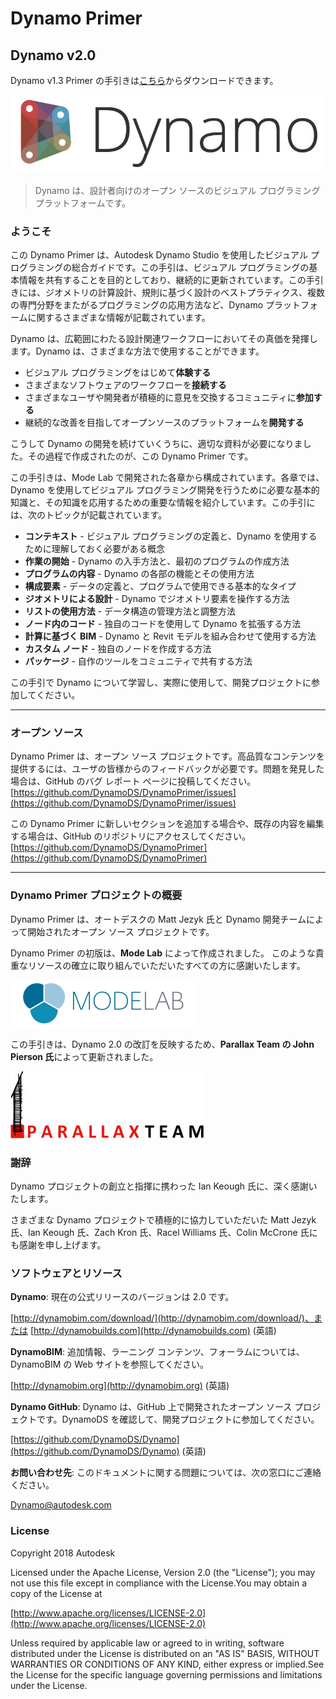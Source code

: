 

# Dynamo Primer

## Dynamo v2.0

Dynamo v1.3 Primer の手引きは[こちら](http://primer.dynamobim.org/en/Appendix/DynamoPrimer-Print1_3.pdf)からダウンロードできます。

![Dynamo ロゴ](images/dynamo_logo_dark-trim.jpg)

> Dynamo は、設計者向けのオープン ソースのビジュアル プログラミング プラットフォームです。

### ようこそ

この Dynamo Primer は、Autodesk Dynamo Studio を使用したビジュアル プログラミングの総合ガイドです。この手引は、ビジュアル プログラミングの基本情報を共有することを目的としており、継続的に更新されています。この手引きには、ジオメトリの計算設計、規則に基づく設計のベストプラティクス、複数の専門分野をまたがるプログラミングの応用方法など、Dynamo プラットフォームに関するさまざまな情報が記載されています。

Dynamo は、広範囲にわたる設計関連ワークフローにおいてその真価を発揮します。Dynamo は、さまざまな方法で使用することができます。

* ビジュアル プログラミングをはじめて**体験する**
* さまざまなソフトウェアのワークフローを**接続する**
* さまざまなユーザや開発者が積極的に意見を交換するコミュニティに**参加する**
* 継続的な改善を目指してオープンソースのプラットフォームを**開発する**

こうして Dynamo の開発を続けていくうちに、適切な資料が必要になりました。その過程で作成されたのが、この Dynamo Primer です。

この手引きは、Mode Lab で開発された各章から構成されています。各章では、Dynamo を使用してビジュアル プログラミング開発を行うために必要な基本的知識と、その知識を応用するための重要な情報を紹介しています。この手引には、次のトピックが記載されています。

* **コンテキスト** - ビジュアル プログラミングの定義と、Dynamo を使用するために理解しておく必要がある概念
* **作業の開始** - Dynamo の入手方法と、最初のプログラムの作成方法
* **プログラムの内容** - Dynamo の各部の機能とその使用方法
* **構成要素** - データの定義と、プログラムで使用できる基本的なタイプ
* **ジオメトリによる設計** - Dynamo でジオメトリ要素を操作する方法
* **リストの使用方法** - データ構造の管理方法と調整方法
* **ノード内のコード** - 独自のコードを使用して Dynamo を拡張する方法
* **計算に基づく BIM** - Dynamo と Revit モデルを組み合わせて使用する方法
* **カスタム ノード** - 独自のノードを作成する方法
* **パッケージ** - 自作のツールをコミュニティで共有する方法

この手引で Dynamo について学習し、実際に使用して、開発プロジェクトに参加してください。

---

### オープン ソース

Dynamo Primer は、オープン ソース プロジェクトです。高品質なコンテンツを提供するには、ユーザの皆様からのフィードバックが必要です。問題を発見した場合は、GitHub のバグ レポート ページに投稿してください。[https://github.com/DynamoDS/DynamoPrimer/issues](https://github.com/DynamoDS/DynamoPrimer/issues)

この Dynamo Primer に新しいセクションを追加する場合や、既存の内容を編集する場合は、GitHub のリポジトリにアクセスしてください。[https://github.com/DynamoDS/DynamoPrimer](https://github.com/DynamoDS/DynamoPrimer)

---

### Dynamo Primer プロジェクトの概要

Dynamo Primer は、オートデスクの Matt Jezyk 氏と Dynamo 開発チームによって開始されたオープン ソース プロジェクトです。

Dynamo Primer の初版は、**Mode Lab** によって作成されました。 このような貴重なリソースの確立に取り組んでいただいたすべての方に感謝いたします。

[![](images/MODELAB_Logo.png)](http://modelab.is)

この手引きは、Dynamo 2.0 の改訂を反映するため、**Parallax Team の John Pierson 氏**によって更新されました。

[![](images/PRLX_Logo.jpg)](http://modelab.is)

### 謝辞

Dynamo プロジェクトの創立と指揮に携わった Ian Keough 氏に、深く感謝いたします。

さまざまな Dynamo プロジェクトで積極的に協力していただいた Matt Jezyk 氏、Ian Keough 氏、Zach Kron 氏、Racel Williams 氏、Colin McCrone 氏にも感謝を申し上げます。

### ソフトウェアとリソース

**Dynamo**: 現在の公式リリースのバージョンは 2.0 です。

[http://dynamobim.com/download/](http://dynamobim.com/download/)、または [http://dynamobuilds.com](http://dynamobuilds.com) (英語)

**DynamoBIM**: 追加情報、ラーニング コンテンツ、フォーラムについては、DynamoBIM の Web サイトを参照してください。

[http://dynamobim.org](http://dynamobim.org) (英語)

**Dynamo GitHub**: Dynamo は、GitHub 上で開発されたオープン ソース プロジェクトです。DynamoDS を確認して、開発プロジェクトに参加してください。

[https://github.com/DynamoDS/Dynamo](https://github.com/DynamoDS/Dynamo) (英語)

**お問い合わせ先**: このドキュメントに関する問題については、次の窓口にご連絡ください。

Dynamo@autodesk.com

### License

Copyright 2018 Autodesk

Licensed under the Apache License, Version 2.0 (the "License"); you may not use this file except in compliance with the License.You may obtain a copy of the License at

[http://www.apache.org/licenses/LICENSE-2.0](http://www.apache.org/licenses/LICENSE-2.0)

Unless required by applicable law or agreed to in writing, software distributed under the License is distributed on an "AS IS" BASIS, WITHOUT WARRANTIES OR CONDITIONS OF ANY KIND, either express or implied.See the License for the specific language governing permissions and limitations under the License.

